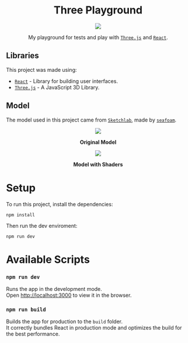<h1 align="center">Three Playground</h1> 

<div align="center">

  <img src="https://raw.githubusercontent.com/Zurkon/repo-assets/main/three-playground/three-playground.png" />

My playground for tests and play with [`Three.js`](https://threejs.org/) and [`React`](https://facebook.github.io/react/).

</div>

## Libraries

This project was made using:

- [`React`](https://facebook.github.io/react/) - Library for building user interfaces.
- [`Three.js`](https://threejs.org/) - A JavaScript 3D Library.

## Model

The model used in this project came from [`Sketchlab`](https://sketchfab.com/3d-models/smol-ame-in-an-upcycled-terrarium-hololiveen-490cecc249d242188fda5ad3160a4b24), made by [`seafoam`](https://sketchfab.com/seafoam).

<div align="center">
  <img src="https://raw.githubusercontent.com/Zurkon/repo-assets/main/three-playground/original.png">
  
  **Original Model**
  
</div>


<div align="center">
  <img src="https://raw.githubusercontent.com/Zurkon/repo-assets/main/three-playground/three-playground.png">
  
  **Model with Shaders**
  
</div>

# Setup

To run this project, install the dependencies:
```
npm install
```

Then run the dev enviroment:
```
npm run dev
```

# Available Scripts

### `npm run dev`

Runs the app in the development mode.\
Open [http://localhost:3000](http://localhost:3000) to view it in the browser.

### `npm run build`

Builds the app for production to the `build` folder.\
It correctly bundles React in production mode and optimizes the build for the best performance.
